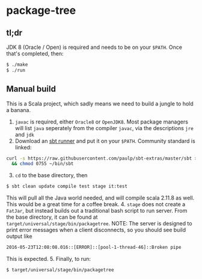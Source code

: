 # package-tree

## tl;dr
JDK 8 (Oracle / Open) is required and needs to be on your `$PATH`. Once that's completed, then:
```bash
$ ./make
$ ./run
```

## Manual build
This is a Scala project, which sadly means we need to build a jungle to hold a banana.

1. `javac` is required, either `Oracle8` or `OpenJDK8`. Most package managers will list `java` seperately from the compiler `javac`, via the descriptions `jre` and `jdk`
2. Download an [sbt runner](https://github.com/paulp/sbt-extras) and put it on your `$PATH`. Community standard is linked:
```bash
curl -s https://raw.githubusercontent.com/paulp/sbt-extras/master/sbt > ~/bin/sbt \
  && chmod 0755 ~/bin/sbt
```
3. `cd` to the base directory, then
```bash
$ sbt clean update compile test stage it:test
```
This will pull all the Java world needed, and will compile scala 2.11.8 as well. This would be a great time for a coffee break.
4. `stage` does not create a `FatJar`, but instead builds out a traditional bash script to run server. From the base directory, it can be found at `target/universal/stage/bin/packagetree`.
NOTE: The server is designed to print error messages when a client disconnects, so you should see build output like
```bash
2016-05-23T12:08:08.016::[ERROR]::[pool-1-thread-46]::Broken pipe
```
This is expected.
5. Finally, to run:
```bash
$ target/universal/stage/bin/packagetree
```
